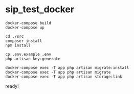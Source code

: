# sip_test_docker

~~~cd sip_test_docker  
docker-compose build
docker-compose up

cd ./src
composer install
npm install

cp .env.example .env
php artisan key:generate

docker-compose exec -T app php artisan migrate:install
docker-compose exec -T app php artisan migrate
docker-compose exec -T app php artisan storage:link
~~~

ready!
